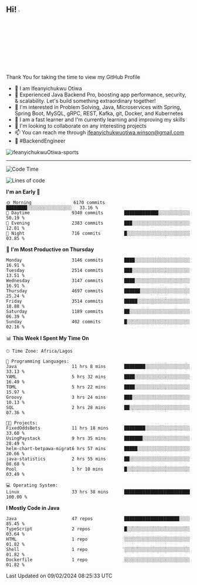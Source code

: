 <!-- BLOG-POST-LIST:START --><!-- BLOG-POST-LIST:END -->

## Hi! <img src="https://media.giphy.com/media/hvRJCLFzcasrR4ia7z/giphy.gif" width="4%"> 

Thank You for taking the time to view my GitHub Profile

- 👋 I am Ifeanyichukwu Otiwa
- 🚀 Experienced Java Backend Pro, boosting app performance, security, & scalability. Let's build something extraordinary together!
- 👀 I'm interested in Problem Solving, Java, Microservices with Spring, Spring Boot, MySQL, gRPC, REST, Kafka, git, Docker, and Kubernetes
- 🌱 I am a fast learner and I'm currently learning and improving my skills
- 💞️ I'm looking to collaborate on any interesting projects
- 📫 You can reach me through ifeanyichukwuotiwa.winson@gmail.com
- 🚀 #BackendEngineer

<p align="left" marginTop="10px"> <img src="https://komarev.com/ghpvc/?username=ifeanyichukwuOtiwa-sports&label=Profile%20views&color=0e75b6&style=for-the-badge" alt="ifeanyichukwuOtiwa-sports" /> </p>

***

<!--START_SECTION:waka-->
![Code Time](http://img.shields.io/badge/Code%20Time-2%2C225%20hrs%2025%20mins-blue)

![Lines of code](https://img.shields.io/badge/From%20Hello%20World%20I%27ve%20Written-5.3%20million%20lines%20of%20code-blue)

**I'm an Early 🐤** 

```text
🌞 Morning                6170 commits        ████████░░░░░░░░░░░░░░░░░   33.16 % 
🌆 Daytime                9340 commits        █████████████░░░░░░░░░░░░   50.19 % 
🌃 Evening                2383 commits        ███░░░░░░░░░░░░░░░░░░░░░░   12.81 % 
🌙 Night                  716 commits         █░░░░░░░░░░░░░░░░░░░░░░░░   03.85 % 
```
📅 **I'm Most Productive on Thursday** 

```text
Monday                   3146 commits        ████░░░░░░░░░░░░░░░░░░░░░   16.91 % 
Tuesday                  2514 commits        ███░░░░░░░░░░░░░░░░░░░░░░   13.51 % 
Wednesday                3147 commits        ████░░░░░░░░░░░░░░░░░░░░░   16.91 % 
Thursday                 4697 commits        ██████░░░░░░░░░░░░░░░░░░░   25.24 % 
Friday                   3514 commits        █████░░░░░░░░░░░░░░░░░░░░   18.88 % 
Saturday                 1189 commits        ██░░░░░░░░░░░░░░░░░░░░░░░   06.39 % 
Sunday                   402 commits         █░░░░░░░░░░░░░░░░░░░░░░░░   02.16 % 
```


📊 **This Week I Spent My Time On** 

```text
🕑︎ Time Zone: Africa/Lagos

💬 Programming Languages: 
Java                     11 hrs 8 mins       ████████░░░░░░░░░░░░░░░░░   33.13 % 
YAML                     5 hrs 32 mins       ████░░░░░░░░░░░░░░░░░░░░░   16.49 % 
TOML                     5 hrs 22 mins       ████░░░░░░░░░░░░░░░░░░░░░   15.97 % 
Groovy                   3 hrs 24 mins       ███░░░░░░░░░░░░░░░░░░░░░░   10.13 % 
SQL                      2 hrs 28 mins       ██░░░░░░░░░░░░░░░░░░░░░░░   07.36 % 

🐱‍💻 Projects: 
FixedOddsBets            11 hrs 18 mins      ████████░░░░░░░░░░░░░░░░░   33.60 % 
UsingPaystack            9 hrs 35 mins       ███████░░░░░░░░░░░░░░░░░░   28.49 % 
helm-chart-betpawa-migrat6 hrs 57 mins       █████░░░░░░░░░░░░░░░░░░░░   20.66 % 
java-statistics          2 hrs 55 mins       ██░░░░░░░░░░░░░░░░░░░░░░░   08.68 % 
Pool                     1 hr 10 mins        █░░░░░░░░░░░░░░░░░░░░░░░░   03.49 % 

💻 Operating System: 
Linux                    33 hrs 38 mins      █████████████████████████   100.00 % 
```

**I Mostly Code in Java** 

```text
Java                     47 repos            █████████████████████░░░░   85.45 % 
TypeScript               2 repos             █░░░░░░░░░░░░░░░░░░░░░░░░   03.64 % 
HTML                     1 repo              ░░░░░░░░░░░░░░░░░░░░░░░░░   01.82 % 
Shell                    1 repo              ░░░░░░░░░░░░░░░░░░░░░░░░░   01.82 % 
Dockerfile               1 repo              ░░░░░░░░░░░░░░░░░░░░░░░░░   01.82 % 
```




 Last Updated on 09/02/2024 08:25:33 UTC
<!--END_SECTION:waka-->

<!--
<p align="center">
![trophy](https://github-profile-trophy.vercel.app/?username=ifeanyichukwuOtiwa-sports&theme=onedark) (https://github.com/ryo-ma/github-profile-trophy)
</p>
-->

<!---
ifeanyi-otiwa/ifeanyi-otiwa is a ✨ special ✨ repository because its `README.md` (this file) appears on your GitHub profile.
You can click the Preview link to take a look at your changes.
--->
